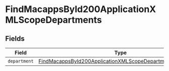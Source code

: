 # FindMacappsById200ApplicationXMLScopeDepartments


## Fields

| Field                                                                                                                                               | Type                                                                                                                                                | Required                                                                                                                                            | Description                                                                                                                                         |
| --------------------------------------------------------------------------------------------------------------------------------------------------- | --------------------------------------------------------------------------------------------------------------------------------------------------- | --------------------------------------------------------------------------------------------------------------------------------------------------- | --------------------------------------------------------------------------------------------------------------------------------------------------- |
| `department`                                                                                                                                        | [FindMacappsById200ApplicationXMLScopeDepartmentsDepartment](../../models/operations/findmacappsbyid200applicationxmlscopedepartmentsdepartment.md) | :heavy_minus_sign:                                                                                                                                  | N/A                                                                                                                                                 |